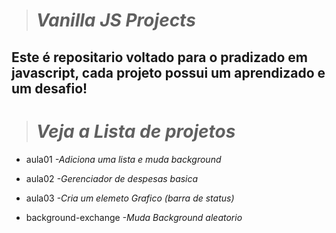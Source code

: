 ># *Vanilla JS Projects*

## Este é repositario voltado para o pradizado em javascript, cada projeto possui um aprendizado e um desafio!

># *Veja a Lista de projetos*

- aula01 
*-Adiciona uma lista e muda background*

- aula02 
*-Gerenciador de despesas basica*

- aula03 
*-Cria um elemeto Grafico (barra de status)*

- background-exchange 
*-Muda Background aleatorio*
